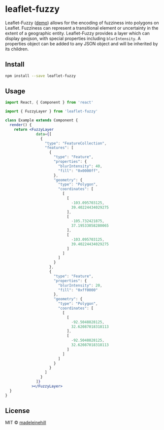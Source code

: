 # leaflet-fuzzy

Leaflet-Fuzzy ([demo](https://www.scrapethepast.com/leafletfuzzy)) allows for the encoding of fuzziness into polygons on Leaflet. Fuzziness can represent a transitional element or uncertainty in the extent of a geographic entity. Leaflet-Fuzzy provides a layer which can display geojson, with special properties including `blurIntensity`. A properties object can be added to any JSON object and will be inherited by its children. 

## Install

```bash
npm install --save leaflet-fuzzy
```

## Usage

```jsx
import React, { Component } from 'react'

import { FuzzyLayer } from 'leaflet-fuzzy'

class Example extends Component {
  render() {
    return <FuzzyLayer
              data={[
                {
                  "type": "FeatureCollection",
                  "features": [
                    {
                      "type": "Feature",
                      "properties": {
                        "blurIntensity": 40,
                        "fill": "0x0000ff",
                      },
                      "geometry": {
                        "type": "Polygon",
                        "coordinates": [
                          [
                            [
                              -103.095703125,
                              39.40224434029275
                            ],
                            [
                              -105.732421875,
                              37.19533058280065
                            ],
                            [
                              -103.095703125,
                              39.40224434029275
                            ]
                          ]
                        ]
                      }
                    },
                    {
                      "type": "Feature",
                      "properties": {
                        "blurIntensity": 20,
                        "fill": "0xff0000"
                      },
                      "geometry": {
                        "type": "Polygon",
                        "coordinates": [
                          [
                            [
                              -92.5048828125,
                              32.62087018318113
                            ],
                            [
                              -92.5048828125,
                              32.62087018318113
                            ]
                          ]
                        ]
                      }
                    }
                  ]
                }
              ]}
            ></FuzzyLayer>
  }
}
```

## License

MIT © [madeleinehill](https://github.com/madeleinehill)
